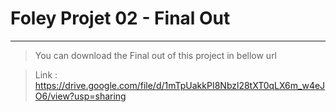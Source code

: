 # Foley Projet 02 - Final Out
------

> You can download the Final out of this project in bellow url 

> Link : https://drive.google.com/file/d/1mTpUakkPI8Nbzl28tXT0qLX6m_w4eJO6/view?usp=sharing
